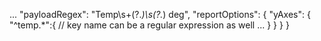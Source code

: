 
  ...
  "payloadRegex": "Temp\\s+(?<temp0>.*)\\s(?<temp1>.*) deg",
  "reportOptions": {
    "yAxes": {
      "^temp.*":{ // key name can be a regular expression as well
      ...
      }
    }
  }
}
